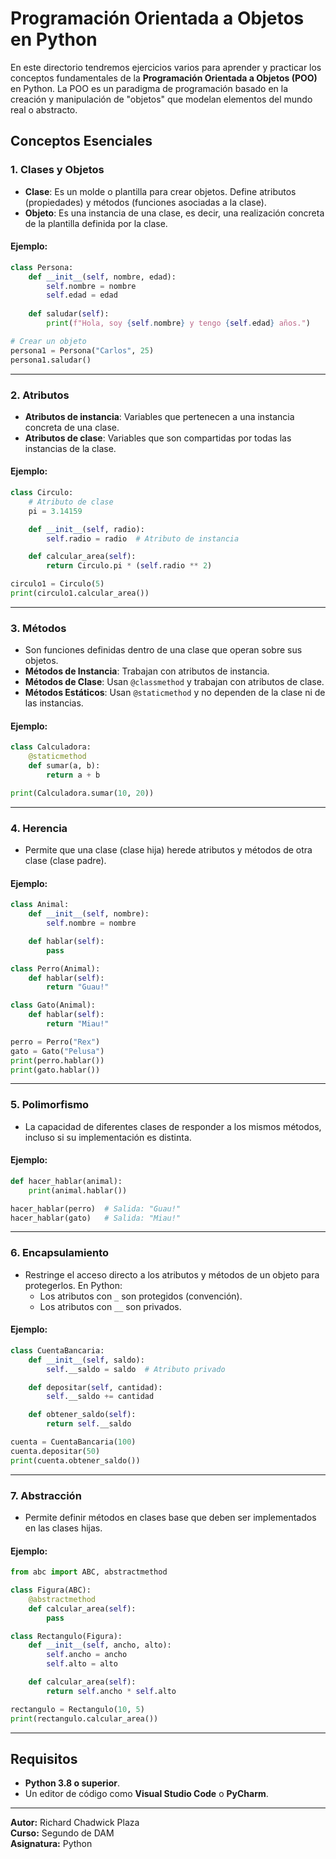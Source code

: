 
# Programación Orientada a Objetos en Python

En este directorio tendremos ejercicios varios para aprender y practicar los conceptos fundamentales de la **Programación Orientada a Objetos (POO)** en Python. La POO es un paradigma de programación basado en la creación y manipulación de "objetos" que modelan elementos del mundo real o abstracto.

## Conceptos Esenciales

### 1. **Clases y Objetos**
- **Clase**: Es un molde o plantilla para crear objetos. Define atributos (propiedades) y métodos (funciones asociadas a la clase).
- **Objeto**: Es una instancia de una clase, es decir, una realización concreta de la plantilla definida por la clase.

#### Ejemplo:
```python
class Persona:
    def __init__(self, nombre, edad):
        self.nombre = nombre
        self.edad = edad
    
    def saludar(self):
        print(f"Hola, soy {self.nombre} y tengo {self.edad} años.")

# Crear un objeto
persona1 = Persona("Carlos", 25)
persona1.saludar()
```

---

### 2. **Atributos**
- **Atributos de instancia**: Variables que pertenecen a una instancia concreta de una clase.
- **Atributos de clase**: Variables que son compartidas por todas las instancias de la clase.

#### Ejemplo:
```python
class Circulo:
    # Atributo de clase
    pi = 3.14159

    def __init__(self, radio):
        self.radio = radio  # Atributo de instancia

    def calcular_area(self):
        return Circulo.pi * (self.radio ** 2)

circulo1 = Circulo(5)
print(circulo1.calcular_area())
```

---

### 3. **Métodos**
- Son funciones definidas dentro de una clase que operan sobre sus objetos.
- **Métodos de Instancia**: Trabajan con atributos de instancia.
- **Métodos de Clase**: Usan `@classmethod` y trabajan con atributos de clase.
- **Métodos Estáticos**: Usan `@staticmethod` y no dependen de la clase ni de las instancias.

#### Ejemplo:
```python
class Calculadora:
    @staticmethod
    def sumar(a, b):
        return a + b

print(Calculadora.sumar(10, 20))
```

---

### 4. **Herencia**
- Permite que una clase (clase hija) herede atributos y métodos de otra clase (clase padre).

#### Ejemplo:
```python
class Animal:
    def __init__(self, nombre):
        self.nombre = nombre

    def hablar(self):
        pass

class Perro(Animal):
    def hablar(self):
        return "Guau!"

class Gato(Animal):
    def hablar(self):
        return "Miau!"

perro = Perro("Rex")
gato = Gato("Pelusa")
print(perro.hablar())
print(gato.hablar())
```

---

### 5. **Polimorfismo**
- La capacidad de diferentes clases de responder a los mismos métodos, incluso si su implementación es distinta.

#### Ejemplo:
```python
def hacer_hablar(animal):
    print(animal.hablar())

hacer_hablar(perro)  # Salida: "Guau!"
hacer_hablar(gato)   # Salida: "Miau!"
```

---

### 6. **Encapsulamiento**
- Restringe el acceso directo a los atributos y métodos de un objeto para protegerlos. En Python:
  - Los atributos con `_` son protegidos (convención).
  - Los atributos con `__` son privados.

#### Ejemplo:
```python
class CuentaBancaria:
    def __init__(self, saldo):
        self.__saldo = saldo  # Atributo privado

    def depositar(self, cantidad):
        self.__saldo += cantidad

    def obtener_saldo(self):
        return self.__saldo

cuenta = CuentaBancaria(100)
cuenta.depositar(50)
print(cuenta.obtener_saldo())
```

---

### 7. **Abstracción**
- Permite definir métodos en clases base que deben ser implementados en las clases hijas.

#### Ejemplo:
```python
from abc import ABC, abstractmethod

class Figura(ABC):
    @abstractmethod
    def calcular_area(self):
        pass

class Rectangulo(Figura):
    def __init__(self, ancho, alto):
        self.ancho = ancho
        self.alto = alto

    def calcular_area(self):
        return self.ancho * self.alto

rectangulo = Rectangulo(10, 5)
print(rectangulo.calcular_area())
```

---

## Requisitos
- **Python 3.8 o superior**.
- Un editor de código como **Visual Studio Code** o **PyCharm**.

---

**Autor:** Richard Chadwick Plaza  
**Curso:** Segundo de DAM  
**Asignatura:** Python
